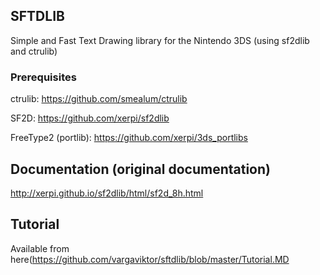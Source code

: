 ## SFTDLIB

Simple and Fast Text Drawing library for the Nintendo 3DS (using sf2dlib and ctrulib)

### Prerequisites

ctrulib: https://github.com/smealum/ctrulib

SF2D: https://github.com/xerpi/sf2dlib

FreeType2 (portlib): https://github.com/xerpi/3ds_portlibs

## Documentation (original documentation)
http://xerpi.github.io/sf2dlib/html/sf2d_8h.html

## Tutorial
Available from here(https://github.com/vargaviktor/sftdlib/blob/master/Tutorial.MD
